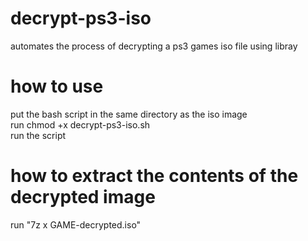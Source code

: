 # decrypt-ps3-iso
automates the process of decrypting a ps3 games iso file using libray

# how to use
put the bash script in the same directory as the iso image<br>
run chmod +x decrypt-ps3-iso.sh<br>
run the script

# how to extract the contents of the decrypted image<br>
run "7z x GAME-decrypted.iso"
